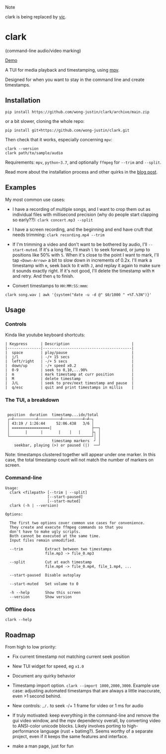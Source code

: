 > [!NOTE]
> clark is being replaced by [vic](https://github.com/wong-justin/vic).

# clark 

(command-line audio/video marking)

[Demo](https://github.com/wong-justin/clark/assets/28441593/3515c933-185c-43fc-b1c0-040d31f8d366)

A TUI for media playback and timestamping, using [mpv](https://mpv.io/).

Designed for when you want to stay in the command line and create timestamps.

## Installation

```
pip install https://github.com/wong-justin/clark/archive/main.zip
```

or a bit slower, cloning the whole repo:

```
pip install git+https://github.com/wong-justin/clark.git
```

Then check that it works, especially concerning `mpv`:

```
clark --version
clark path/to/sample/audio
```

Requirements: `mpv`, `python~3.7`, and optionally `ffmpeg` for `--trim` and `--split`.

Read more about the installation process and other quirks in the <a href="https://wonger.dev/posts/clark">blog post</a>.

## Examples

My most common use cases:

- I have a recording of multiple songs, and I want to crop them out as individual files with millisecond precision (why do people start clapping so early??): `clark concert.mp3 --split`

- I have a screen recording, and the beginning and end have cruft that needs trimming: `clark recording.mp4 --trim`

- If I'm trimming a video and don't want to be bothered by audio, I'll `--start-muted`. If it's a long file, I'll mash `l` to seek forward, or jump to positions like 50% with `5`. When it's close to the point I want to mark, I'll tap `<Down-Arrow>` a bit to slow down in increments of 0.2x. I'll mark a timestamp with `m`, seek back to it with `J`, and replay it again to make sure it sounds exactly right. If it's not good, I'll delete the timestamp with `M` and retry. And then `q` to finish.

- Convert timestamps to `HH:MM:SS:mmm`:

```
clark song.wav | awk '{system("date -u -d @" $0/1000 " +%T.%3N")}' 
```

## Usage

### Controls

Kinda like youtube keyboard shortcuts:

```
| Keypress      | Description                            |
|---------------|----------------------------------------|
|  space        | play/pause                             |
|  j/l          | -/+ 15 secs                            |
|  left/right   | -/+ 5 secs                             |
|  down/up      | -/+ speed x0.2                         |
|  0-9          | seek to 0,10,...90%                    |
|  m            | mark timestamp at curr position        |
|  M            | delete timestamp                       |
|  J/L          | seek to prev/next timestamp and pause  |
|  q/esc        | quit and print timestamps in millis    |
```


### The TUI, a breakdown

```
                                           
 position  duration  timestamp...idx/total 
 ┌─┵──────────┵──────────┵─────────┵─┵─┐   
 │ 43:19 / 1:26:44     52:06.438   3/6 │   
 │ =================|                  ├──┐
 │       |      |       |    |   |     ├┐ │
 └─────────────────────────────────────┘│ │
                     timestamp markers  ┘ │ 
    seekbar, playing (>) or paused (|)  ──┘

```                                 

Note: timestamps clustered together will appear under one marker. In this case, the total timestamp count will not match the number of markers on screen. 


### Command-line

```
Usage: 
  clark <filepath> [--trim | --split]
                   [--start-paused]
                   [--start-muted]
  clark (-h | --version)

Options:

  The first two options cover common use cases for convenience.
  They create and execute ffmpeg commands so that you 
  don't have to make ugly scripts.
  Both cannot be executed at the same time.
  Input files remain unmodified.

  --trim          Extract between two timestamps
                  file.mp3 -> file_0.mp3

  --split         Cut at each timestamp
                  file.mp4 -> file_0.mp4, file_1.mp4, ...

  --start-paused  Disable autoplay

  --start-muted   Set volume to 0

  -h --help       Show this screen
  --version       Show version
```


### Offline docs 

```
clark --help
```

## Roadmap

From high to low priority:

- Fix current timestamp not matching current seek position

- New TUI widget for speed, eg `x1.0`

- Document any quirky behavior

- Timestamp import option. `clark --import 1000,2000,3000`. Example use case: adjusting automated timestamps that are always a little inaccurate, even >1 second behind.

- New controls: `,/.` to seek -/+ 1 frame for video or 1 ms for audio

- If truly motivated: keep everything in the command-line and remove the gui video window, and the mpv dependency overall, by converting video to ANSI-color unicode blocks. Likely involves porting to high-performance language (rust + batimg?). Seems worthy of a separate project, even if it keeps the same features and interface.

- make a man page, just for fun
